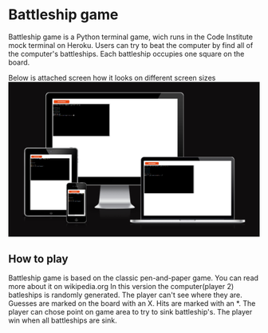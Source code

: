 # Battleship game

Battleship game is a Python terminal game, wich runs in the Code Institute mock terminal on Heroku.
Users can try to beat the computer by find all of the computer's battleships. Each battleship occupies one square on the board.

Below is attached screen how it looks on different screen sizes
![Header](https://github.com/Yups11/battleship-game/blob/main/media/readme-photo-1.png)

## How to play
Battleship game is based on the classic pen-and-paper game. You can read more about it on wikipedia.org
In this version the computer(player 2) batleships is randomly generated. The player can't see where they are.
Guesses are marked on the board with an X. Hits are marked with an *.
The player can chose point on game area to try to sink battleship's.
The player win when all battleships are sink.

